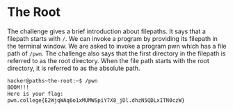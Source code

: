 # The Root
The challenge gives a brief introduction about filepaths. It says that a filepath starts with `/`. 
We can invoke a program by providing its filepath in the terminal window.
We are asked to invoke a program pwn which has a file path of `/pwn`. The challenge also says that the first directory in the filepath is referred to as the root directory.
When the file path starts with the root directory, it is referred to as the absolute path.

```bash
hacker@paths~the-root:~$ /pwn
BOOM!!!
Here is your flag:
pwn.college{E2WjqWAq6o1xMUMWSpiY7X8_jDl.dhzN5QDLxITN0czW}
